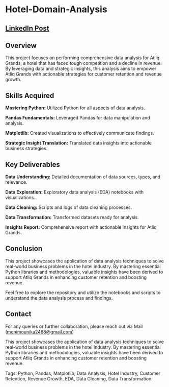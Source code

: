 # Hotel-Domain-Analysis
## [LinkedIn Post](https://www.linkedin.com/posts/mounikapalli_hotel-domain-analysis-using-python-activity-7187054816534183936-1vWm?utm_source=share&utm_medium=member_desktop)
## Overview
This project focuses on performing comprehensive data analysis for Atliq Grands, a hotel that has faced tough competition and a decline in revenue. By leveraging data and strategic insights, this analysis aims to empower Atliq Grands with actionable strategies for customer retention and revenue growth.

## Skills Acquired
**Mastering Python:** Utilized Python for all aspects of data analysis.

**Pandas Fundamentals:** Leveraged Pandas for data manipulation and analysis.

**Matplotlib:** Created visualizations to effectively communicate findings.

**Strategic Insight Translation:** Translated data insights into actionable business strategies.

## Key Deliverables
**Data Understanding:** Detailed documentation of data sources, types, and relevance.

**Data Exploration:** Exploratory data analysis (EDA) notebooks with visualizations.

**Data Cleaning:** Scripts and logs of data cleaning processes.

**Data Transformation:** Transformed datasets ready for analysis.

**Insights Report:** Comprehensive report with actionable insights for Atliq Grands.

## Conclusion
This project showcases the application of data analysis techniques to solve real-world business problems in the hotel industry. By mastering essential Python libraries and methodologies, valuable insights have been derived to support Atliq Grands in enhancing customer retention and boosting revenue.

Feel free to explore the repository and utilize the notebooks and scripts to understand the data analysis process and findings.

## Contact
For any queries or further collaboration, please reach out via Mail (monimounika2468@gmail.com)

This project showcases the application of data analysis techniques to solve real-world business problems in the hotel industry. By mastering essential Python libraries and methodologies, valuable insights have been derived to support Atliq Grands in enhancing customer retention and boosting revenue.

Tags: Python, Pandas, Matplotlib, Data Analysis, Hotel Industry, Customer Retention, Revenue Growth, EDA, Data Cleaning, Data Transformation

